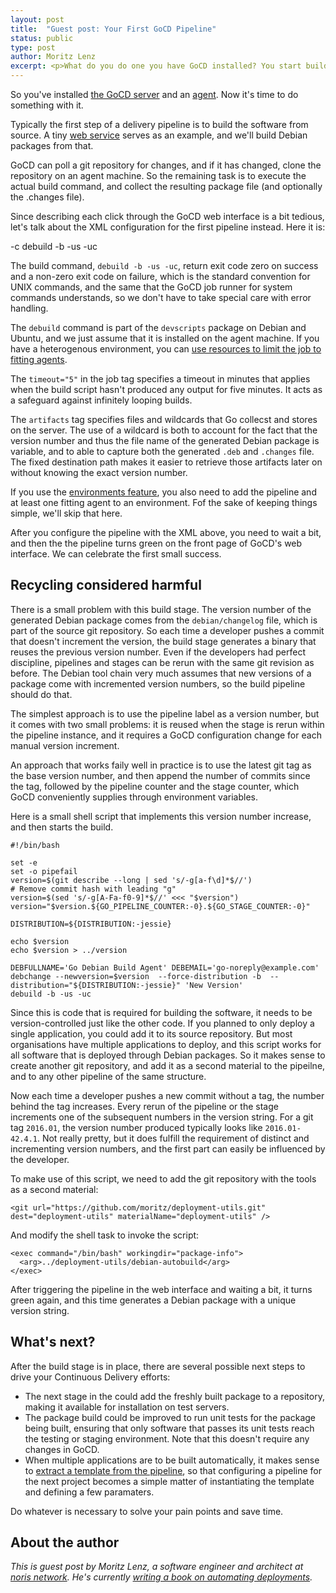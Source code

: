 ```yaml
---
layout: post
title:  "Guest post: Your First GoCD Pipeline"
status: public
type: post
author: Moritz Lenz
excerpt: <p>What do you do one you have GoCD installed? You start building your first build pipeline. Read how your fisrt steps might look like.</p>
---
```


So you've installed [the GoCD server](https://docs.go.cd/current/installation/installing_go_server.html) and an [agent](https://docs.go.cd/15.1.0/installation/installing_go_agent.html). Now it's time to do something with it.

Typically the first step of a delivery pipeline is to build the software from source. A tiny [web service](https://github.com/moritz/package-info) serves as an example, and we'll build Debian packages from that.

GoCD can poll a git repository for changes, and if it has changed, clone
the repository on an agent machine. So the remaining task is to execute the
actual build command, and collect the resulting package file (and optionally
the .changes file).

Since describing each click through the GoCD web interface is a bit tedious, let's talk about the XML configuration for the first pipeline instead. Here it is:

  <pipelines group="deployment">
    <pipeline name="package-info">
      <materials>
        <git url="https://github.com/moritz/package-info.git" dest="package-info" />
      </materials>
      <stage name="build" cleanWorkingDir="true">
        <jobs>
          <job name="build-deb" timeout="5">
            <tasks>
              <exec command="/bin/bash" workingdir="package-info">
                <arg>-c</arg>
                <arg>debuild -b -us -uc</arg>
              </exec>
            </tasks>
            <artifacts>
              <artifact src="version" />
              <artifact src="package-info*_*" dest="package-info/" />
            </artifacts>
          </job>
        </jobs>
      </stage>
    </pipeline>
  </pipelines>


The build command, `debuild -b -us -uc`, return exit code zero on success and
a non-zero exit code on failure, which is the standard convention for UNIX
commands, and the same that the GoCD job runner for system commands
understands, so we don't have to take special care with error handling.

The `debuild` command is part of the `devscripts` package on Debian and Ubuntu, and we just assume that it is installed on the agent machine. If you have a heterogenous environment, you can [use resources to limit the job to fitting agents](https://docs.go.cd/15.3.0/configuration/managing_a_build_cloud.html#matching-jobs-to-agents).

The `timeout="5"` in the job tag specifies a timeout in minutes that applies when the build script hasn't produced any output for five minutes. It acts as a safeguard against infinitely looping builds.

The `artifacts` tag specifies files and wildcards that Go collecst and
stores on the server. The use of a wildcard is both to account for the fact
that the version number and thus the file name of the generated Debian
package is variable, and to able to capture both the generated `.deb` and
`.changes` file. The fixed destination path makes it easier to retrieve those
artifacts later on without knowing the exact version number.

If you use the [environments feature](https://www.thoughtworks.com/insights/blog/how-do-i-do-cd-go-part-4-go-environments), you also need to add the pipeline and at least one fitting agent to an environment. Fof the sake of keeping things simple, we'll skip that here.

After you configure the pipeline with the XML above, you need to wait a bit,
and then the the pipeline turns green on the front page of GoCD's web
interface. We can celebrate the first small success.

## Recycling considered harmful

There is a small problem with this build stage. The version number of the generated Debian
package comes from the `debian/changelog` file, which is part of the source git repository. So each time a developer
pushes a commit that doesn't increment the version, the build stage generates
a binary that reuses the previous version number. Even if the developers had
perfect discipline, pipelines and stages can be rerun with the same git
revision as before. The Debian tool chain very much assumes that new versions
of a package come with incremented version numbers, so the build pipeline
should do that.

The simplest approach is to use the pipeline label as a version number, but it comes with two small problems: it is reused when the stage is rerun within the pipeline instance, and it requires a GoCD configuration change for each manual version increment.

An approach that works faily well in practice  is to use the latest git tag as the base version number, and then append the number of commits since the tag, followed by the pipeline counter and the stage counter, which GoCD conveniently supplies through environment variables.

Here is a small shell script that implements this version number increase, and then starts the build.

    #!/bin/bash

    set -e
    set -o pipefail
    version=$(git describe --long | sed 's/-g[a-f\d]*$//')
    # Remove commit hash with leading "g"
    version=$(sed 's/-g[A-Fa-f0-9]*$//' <<< "$version")
    version="$version.${GO_PIPELINE_COUNTER:-0}.${GO_STAGE_COUNTER:-0}"

    DISTRIBUTION=${DISTRIBUTION:-jessie}

    echo $version
    echo $version > ../version

    DEBFULLNAME='Go Debian Build Agent' DEBEMAIL='go-noreply@example.com' debchange --newversion=$version  --force-distribution -b  --distribution="${DISTRIBUTION:-jessie}" 'New Version'
    debuild -b -us -uc

Since this is code that is required for building the software, it needs to be
version-controlled just like the other code. If you planned to only deploy a
single application, you could add it to its source repository. But most
organisations have multiple applications to deploy, and this script works for
all software that is deployed through Debian packages. So it makes sense to create
another git repository, and add it as a second material to the pipeilne, and to any other pipeline of the same structure.

Now each time a developer pushes a new commit without a tag, the number behind
the tag increases. Every rerun of the pipeline or the stage increments one of
the subsequent numbers in the version string. For a git tag `2016.01`, the version number produced typically looks like `2016.01-42.4.1`. Not really pretty, but it does fulfill the requirement of distinct and incrementing version numbers, and the first part can easily be influenced by the developer.

To make use of this script, we need to add the git repository with the tools as a second material:

    <git url="https://github.com/moritz/deployment-utils.git" dest="deployment-utils" materialName="deployment-utils" />

And modify the shell task to invoke the script:

    <exec command="/bin/bash" workingdir="package-info">
      <arg>../deployment-utils/debian-autobuild</arg>
    </exec>

After triggering the pipeline in the web interface and waiting a bit, it turns green again, and this time generates a Debian package with a unique version string.

## What's next?

After the build stage is in place, there are several possible next steps to drive your Continuous Delivery efforts:

* The next stage in the could add the freshly built package to a repository, making it available for installation on test servers.
* The package build could be improved to run unit tests for the package being built, ensuring that only software that passes its unit tests reach the testing or staging environment. Note that this doesn't require any changes in GoCD.
* When multiple applications are to be built automatically, it makes sense to [extract a template from the pipeline](https://www.thoughtworks.com/insights/blog/how-do-i-do-cd-go-part-5-power-pipeline-templates-and-parameters), so that configuring a pipeline for the next project becomes a simple matter of instantiating the template and defining a few paramaters.

Do whatever is necessary to solve your pain points and save time.


## About the author

*This is guest post by Moritz Lenz, a software engineer and architect at [noris network](https://www.noris.de/). He's currently [writing a book on automating deployments](https://deploybook.com/).*
